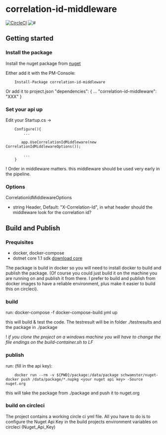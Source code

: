 # correlation-id-middleware

[![CircleCI](https://circleci.com/gh/schwamster/correlation-id-middleware.svg?style=shield&circle-token)](https://circleci.com/gh/schwamster/correlation-id-middleware)
![#](https://img.shields.io/nuget/v/correlation-id-middleware.svg)

## Getting started

### Install the package
Install the nuget package from [nuget](https://www.nuget.org/packages/correlation-id-middleware/)

Either add it with the PM-Console:
        
        Install-Package correlation-id-middleware

Or add it to project.json
        "dependencies": {
            ...
            "correlation-id-middleware": "XXX"
        }

### Set your api up

Edit your Startup.cs -> 

        Configure(){
            ...

           app.UseCorrelationIdMiddleware(new CorrelationIdMiddlewareOptions());
            
            ...
        }

! Order in middleware matters. this middleware should be used very early in the pipeline.

### Options


CorrelationIdMiddlewareOptions

* string Header, Default: "X-Correlation-Id", in what header should the middleware look for the correlation id?


## Build and Publish

### Prequisites

* docker, docker-compose
* dotnet core 1.1 sdk  [download core](https://www.microsoft.com/net/core)

The package is build in docker so you will need to install docker to build and publish the package.
(Of course you could just build it on the machine you are running on and publish it from there. 
I prefer to build and publish from docker images to have a reliable environment, plus make it easier 
to build this on circleci).

### build

run:
        docker-compose -f docker-compose-build.yml up

this will build & test the code. The testresult will be in folder ./testresults and the package in ./package

! *if you clone the project on a windows machine you will have to change the file endings on the build-container.sh to LF*

### publish

run: (fill in the api key):

        docker run --rm -v ${PWD}/package:/data/package schwamster/nuget-docker push /data/package/*.nupkg <your nuget api key> -Source nuget.org

this will take the package from ./package and push it to nuget.org

### build on circleci

The project contains a working circle ci yml file. All you have to do is to configure the Nuget Api Key in the build projects environment variables on circleci (Nuget_Api_Key)


